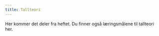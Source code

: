 ```yaml
---
title: Tallteori
---
```


Her kommer det deler fra heftet. Du finner også læringsmålene til tallteori her.